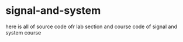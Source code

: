 # signal-and-system
here is all of source code ofr lab section and course code of signal and system course
